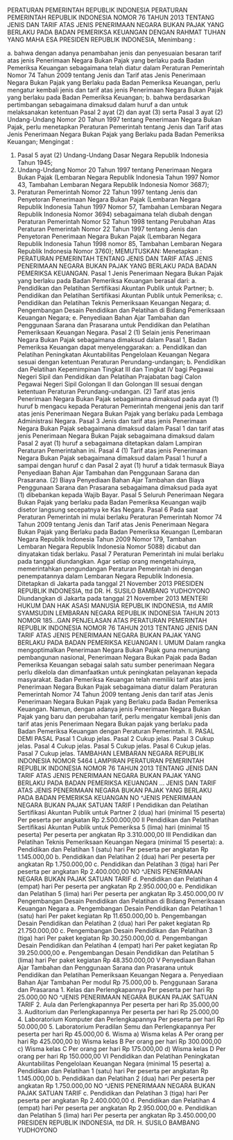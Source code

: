  PERATURAN PEMERINTAH REPUBLIK INDONESIA PERATURAN PEMERINTAH REPUBLIK INDONESIA NOMOR 76 TAHUN 2013 TENTANG JENIS DAN TARIF ATAS JENIS PENERIMAAN NEGARA BUKAN PAJAK YANG BERLAKU PADA BADAN PEMERIKSA KEUANGAN
DENGAN RAHMAT TUHAN YANG MAHA ESA PRESIDEN REPUBLIK INDONESIA,
Menimbang :

a. bahwa dengan adanya penambahan jenis dan penyesuaian besaran tarif atas jenis Penerimaan Negara Bukan Pajak yang berlaku pada Badan Pemeriksa Keuangan sebagaimana telah diatur dalam Peraturan Pemerintah Nomor 74 Tahun 2009 tentang Jenis dan Tarif atas Jenis Penerimaan Negara Bukan Pajak yang Berlaku pada Badan Pemeriksa Keuangan, perlu mengatur kembali jenis dan tarif atas jenis Penerimaan Negara Bukan Pajak yang berlaku pada Badan Pemeriksa Keuangan;
b. bahwa berdasarkan pertimbangan sebagaimana dimaksud dalam huruf a dan untuk melaksanakan ketentuan Pasal 2 ayat (2) dan ayat (3) serta Pasal 3 ayat (2) Undang-Undang Nomor 20 Tahun 1997 tentang Penerimaan Negara Bukan Pajak, perlu menetapkan Peraturan Pemerintah tentang Jenis dan Tarif atas Jenis Penerimaan Negara Bukan Pajak yang Berlaku pada Badan Pemeriksa Keuangan;
Mengingat :

1. Pasal 5 ayat (2) Undang-Undang Dasar Negara Republik Indonesia Tahun 1945;
2. Undang-Undang Nomor 20 Tahun 1997 tentang Penerimaan Negara Bukan Pajak (Lembaran Negara Republik Indonesia Tahun 1997 Nomor 43, Tambahan Lembaran Negara Republik Indonesia Nomor 3687);
3. Peraturan Pemerintah Nomor 22 Tahun 1997 tentang Jenis dan Penyetoran Penerimaan Negara Bukan Pajak (Lembaran Negara Republik Indonesia Tahun 1997 Nomor 57, Tambahan Lembaran Negara Republik Indonesia Nomor 3694) sebagaimana telah diubah dengan Peraturan Pemerintah Nomor 52 Tahun 1998 tentang Perubahan Atas Peraturan Pemerintah Nomor 22 Tahun 1997 tentang Jenis dan Penyetoran Penerimaan Negara Bukan Pajak (Lembaran Negara Republik Indonesia Tahun 1998 nomor 85, Tambahan Lembaran Negara Republik Indonesia Nomor 3760);
MEMUTUSKAN:
 Menetapkan : PERATURAN PEMERINTAH TENTANG JENIS DAN TARIF ATAS JENIS PENERIMAAN NEGARA BUKAN PAJAK YANG BERLAKU PADA BADAN PEMERIKSA KEUANGAN.
Pasal 1
Jenis Penerimaan Negara Bukan Pajak yang berlaku pada Badan Pemeriksa Keuangan berasal dari:
a. Pendidikan dan Pelatihan Sertifikasi Akuntan Publik untuk Partner;
b. Pendidikan dan Pelatihan Sertifikasi Akuntan Publik untuk Pemeriksa;
c. Pendidikan dan Pelatihan Teknis Pemeriksaan Keuangan Negara;
d. Pengembangan Desain Pendidikan dan Pelatihan di Bidang Pemeriksaan Keuangan Negara;
e. Penyediaan Bahan Ajar Tambahan dan Penggunaan Sarana dan Prasarana untuk Pendidikan dan Pelatihan Pemeriksaan Keuangan Negara.
Pasal 2
(1) Selain jenis Penerimaan Negara Bukan Pajak sebagaimana dimaksud dalam Pasal 1, Badan Pemeriksa Keuangan dapat menyelenggarakan:
a. Pendidikan dan Pelatihan Peningkatan Akuntabilitas Pengelolaan Keuangan Negara sesuai dengan ketentuan Peraturan Perundang-undangan;
b. Pendidikan dan Pelatihan Kepemimpinan Tingkat III dan Tingkat IV bagi Pegawai Negeri Sipil dan Pendidikan dan Pelatihan Prajabatan bagi Calon Pegawai Negeri Sipil Golongan II dan Golongan III sesuai dengan ketentuan Peraturan Perundang-undangan.
(2) Tarif atas jenis Penerimaan Negara Bukan Pajak sebagaimana dimaksud pada ayat (1) huruf b mengacu kepada Peraturan Pemerintah mengenai jenis dan tarif atas jenis Penerimaan Negara Bukan Pajak yang berlaku pada Lembaga Administrasi Negara.
Pasal 3
Jenis dan tarif atas jenis Penerimaan Negara Bukan Pajak sebagaimana dimaksud dalam Pasal 1 dan tarif atas jenis Penerimaan Negara Bukan Pajak sebagaimana dimaksud dalam Pasal 2 ayat (1) huruf a sebagaimana ditetapkan dalam Lampiran Peraturan Pemerintahan ini.
Pasal 4
(1) Tarif atas jenis Penerimaan Negara Bukan Pajak sebagaimana dimaksud dalam Pasal 1 huruf a sampai dengan huruf c dan Pasal 2 ayat (1) huruf a tidak termasuk Biaya Penyediaan Bahan Ajar Tambahan dan Penggunaan Sarana dan Prasarana.
(2) Biaya Penyediaan Bahan Ajar Tambahan dan Biaya Penggunaan Sarana dan Prasarana sebagaimana dimaksud pada ayat (1) dibebankan kepada Wajib Bayar.
Pasal 5
Seluruh Penerimaan Negara Bukan Pajak yang berlaku pada Badan Pemeriksa Keuangan wajib disetor langsung secepatnya ke Kas Negara.
Pasal 6
Pada saat Peraturan Pemerintah ini mulai berlaku Peraturan Pemerintah Nomor 74 Tahun 2009 tentang Jenis dan Tarif atas Jenis Penerimaan Negara Bukan Pajak yang Berlaku pada Badan Pemeriksa Keuangan (Lembaran Negara Republik Indonesia Tahun 2009 Nomor 179, Tambahan Lembaran Negara Republik Indonesia Nomor 5088) dicabut dan dinyatakan tidak berlaku.
Pasal 7
Peraturan Pemerintah ini mulai berlaku pada tanggal diundangkan.
Agar setiap orang mengetahuinya, memerintahkan pengundangan Peraturan Pemerintah ini dengan penempatannya dalam Lembaran Negara Republik Indonesia. Ditetapkan di Jakarta pada tanggal 21 November 2013 PRESIDEN REPUBLIK INDONESIA, ttd DR. H. SUSILO BAMBANG YUDHOYONO Diundangkan di Jakarta pada tanggal 21 November 2013 MENTERI HUKUM DAN HAK ASASI MANUSIA REPUBLIK INDONESIA, ttd AMIR SYAMSUDIN LEMBARAN NEGARA REPUBLIK INDONESIA TAHUN 2013 NOMOR 185...GAN PENJELASAN ATAS PERATURAN PEMERINTAH REPUBLIK INDONESIA NOMOR 76 TAHUN 2013 TENTANG JENIS DAN TARIF ATAS JENIS PENERIMAAN NEGARA BUKAN PAJAK YANG BERLAKU PADA BADAN PEMERIKSA KEUANGAN I. UMUM Dalam rangka mengoptimalkan Penerimaan Negara Bukan Pajak guna menunjang pembangunan nasional, Penerimaan Negara Bukan Pajak pada Badan Pemeriksa Keuangan sebagai salah satu sumber penerimaan Negara perlu dikelola dan dimanfaatkan untuk peningkatan pelayanan kepada masyarakat. Badan Pemeriksa Keuangan telah memiliki tarif atas jenis Penerimaan Negara Bukan Pajak sebagaimana diatur dalam Peraturan Pemerintah Nomor 74 Tahun 2009 tentang Jenis dan tarif atas Jenis Penerimaan Negara Bukan Pajak yang Berlaku pada Badan Pemeriksa Keuangan. Namun, dengan adanya jenis Penerimaan Negara Bukan Pajak yang baru dan perubahan tarif, perlu mengatur kembali jenis dan tarif atas jenis Penerimaan Negara Bukan pajak yang berlaku pada Badan Pemeriksa Keuangan dengan Peraturan Pemerintah. II. PASAL DEMI PASAL
Pasal 1
Cukup jelas.
Pasal 2
Cukup jelas.
Pasal 3
Cukup jelas.
Pasal 4
Cukup jelas.
Pasal 5
Cukup jelas.
Pasal 6
Cukup jelas.
Pasal 7
Cukup jelas. TAMBAHAN LEMBARAN NEGARA REPUBLIK INDONESIA NOMOR 5464 LAMPIRAN PERATURAN PEMERINTAH REPUBLIK INDONESIA NOMOR 76 TAHUN 2013 TENTANG JENIS DAN TARIF ATAS JENIS PENERIMAAN NEGARA BUKAN PAJAK YANG BERLAKU PADA BADAN PEMERIKSA KEUANGAN ... JENIS DAN TARIF ATAS JENIS PENERIMAAN NEGARA BUKAN PAJAK YANG BERLAKU PADA BADAN PEMERIKSA KEUANGAN NO ^JENIS PENERIMAAN NEGARA BUKAN PAJAK SATUAN TARIF I Pendidikan dan Pelatihan Sertifikasi Akuntan Publik untuk Partner 2 (dua) hari (minimal 15 peserta) Per peserta per angkatan Rp 2.500.000,00 II Pendidikan dan Pelatihan Sertifikasi Akuntan Publik untuk Pemeriksa 5 (lima) hari (minimal 15 peserta) Per peserta per angkatan Rp 3.310.000,00 III Pendidikan dan Pelatihan Teknis Pemeriksaan Keuangan Negara (minimal 15 peserta):
a. Pendidikan dan Pelatihan 1 (satu) hari Per peserta per angkatan Rp 1.145.000,00 b. Pendidikan dan Pelatihan 2 (dua) hari Per peserta per angkatan Rp 1.750.000,00 c. Pendidikan dan Pelatihan 3 (tiga) hari Per peserta per angkatan Rp 2.400.000,00 NO ^JENIS PENERIMAAN NEGARA BUKAN PAJAK SATUAN TARIF d. Pendidikan dan Pelatihan 4 (empat) hari Per peserta per angkatan Rp 2.950.000,00 e. Pendidikan dan Pelatihan 5 (lima) hari Per peserta per angkatan Rp 3.450.000,00 IV Pengembangan Desain Pendidikan dan Pelatihan di Bidang Pemeriksaan Keuangan Negara a. Pengembangan Desain Pendidikan dan Pelatihan 1 (satu) hari Per paket kegiatan Rp 11.650.000,00 b. Pengembangan Desain Pendidikan dan Pelatihan 2 (dua) hari Per paket kegiatan Rp 21.750.000,00 c. Pengembangan Desain Pendidikan dan Pelatihan 3 (tiga) hari Per paket kegiatan Rp 30.250.000,00 d. Pengembangan Desain Pendidikan dan Pelatihan 4 (empat) hari Per paket kegiatan Rp 39.250.000,00 e. Pengembangan Desain Pendidikan dan Pelatihan 5 (lima) hari Per paket kegiatan Rp 48.350.000,00 V Penyediaan Bahan Ajar Tambahan dan Penggunaan Sarana dan Prasarana untuk Pendidikan dan Pelatihan Pemeriksaan Keuangan Negara a. Penyediaan Bahan Ajar Tambahan Per modul Rp 75.000,00 b. Penggunaan Sarana dan Prasarana 1. Kelas dan Perlengkapannya Per peserta per hari Rp 25.000,00 NO ^JENIS PENERIMAAN NEGARA BUKAN PAJAK SATUAN TARIF 2. Aula dan Perlengkapannya Per peserta per hari Rp 35.000,00 3. Auditorium dan Perlengkapannya Per peserta per hari Rp 25.000,00 4. Laboratorium Komputer dan Perlengkapannya Per peserta per hari Rp 50.000,00 5. Laboratorium Peradilan Semu dan Perlengkapannya Per peserta per hari Rp 45.000,00 6. Wisma a) Wisma kelas A Per orang per hari Rp 425.000,00 b) Wisma kelas B Per orang per hari Rp 300.000,00 c) Wisma kelas C Per orang per hari Rp 175.000,00 d) Wisma kelas D Per orang per hari Rp 150.000,00 VI Pendidikan dan Pelatihan Peningkatan Akuntabilitas Pengelolaan Keuangan Negara (minimal 15 peserta) a. Pendidikan dan Pelatihan 1 (satu) hari Per peserta per angkatan Rp 1.145.000,00 b. Pendidikan dan Pelatihan 2 (dua) hari Per peserta per angkatan Rp 1.750.000,00 NO ^JENIS PENERIMAAN NEGARA BUKAN PAJAK SATUAN TARIF c. Pendidikan dan Pelatihan 3 (tiga) hari Per peserta per angkatan Rp 2.400.000,00 d. Pendidikan dan Pelatihan 4 (empat) hari Per peserta per angkatan Rp 2.950.000,00 e. Pendidikan dan Pelatihan 5 (lima) hari Per peserta per angkatan Rp 3.450.000,00 PRESIDEN REPUBLIK INDONESIA, ttd DR. H. SUSILO BAMBANG YUDHOYONO